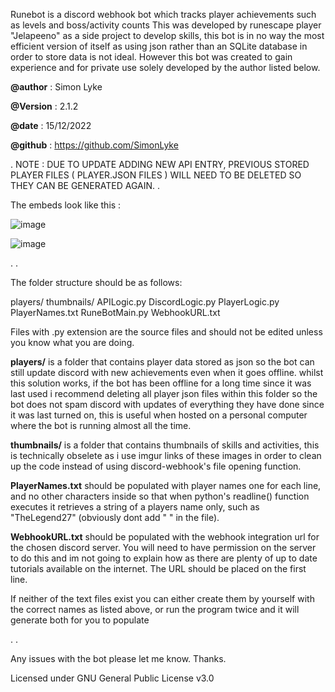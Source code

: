 Runebot is a discord webhook bot which tracks player achievements such as levels and boss/activity counts
This was developed by runescape player "Jelapeeno" as a side project to develop skills, this bot is in no way the
most efficient version of itself as using json rather than an SQLite database in order to store data is not ideal.
However this bot was created to gain experience and for private use solely developed by the author listed below.

**@author** : Simon Lyke

**@Version** : 2.1.2

**@date** : 15/12/2022

**@github** : https://github.com/SimonLyke

.
NOTE : DUE TO UPDATE ADDING NEW API ENTRY, PREVIOUS STORED PLAYER FILES ( PLAYER.JSON FILES ) WILL NEED TO BE DELETED SO THEY CAN BE GENERATED AGAIN.
.

The embeds look like this : 

![image](https://user-images.githubusercontent.com/94386835/203864429-1a84cf62-6921-4b29-a6fe-f271e460b565.png)

![image](https://user-images.githubusercontent.com/94386835/203864532-c700ef2d-ab71-40ac-9fa3-4611c4008aac.png)

.
.

The folder structure should be as follows:

players/
thumbnails/
APILogic.py
DiscordLogic.py
PlayerLogic.py
PlayerNames.txt
RuneBotMain.py
WebhookURL.txt

Files with .py extension are the source files and should not be edited unless you know what you are doing.

**players/** is a folder that contains player data stored as json so the bot can still update discord with new achievements even when it goes offline. 
whilst this solution works, if the bot has been offline for a long time since it was last used i recommend deleting all player json files within this folder
so the bot does not spam discord with updates of everything they have done since it was last turned on, this is useful when hosted on a personal computer
where the bot is running almost all the time.

**thumbnails/** is a folder that contains thumbnails of skills and activities, this is technically obselete as i use imgur links of these images 
in order to clean up the code instead of using discord-webhook's file opening function. 

**PlayerNames.txt** should be populated with player names one for each line, and no other characters inside so that when python's readline() function executes it retrieves
a string of a players name only, such as "TheLegend27" (obviously dont add " " in the file).

**WebhookURL.txt** should be populated with the webhook integration url for the chosen discord server. You will need to have permission on the server to do this
and im not going to explain how as there are plenty of up to date tutorials available on the internet. The URL should be placed on the first line.

If neither of the text files exist you can either create them by yourself with the correct names as listed above, or run the program twice and it will generate both
for you to populate

.
.

Any issues with the bot please let me know. Thanks.

Licensed under GNU General Public License v3.0
